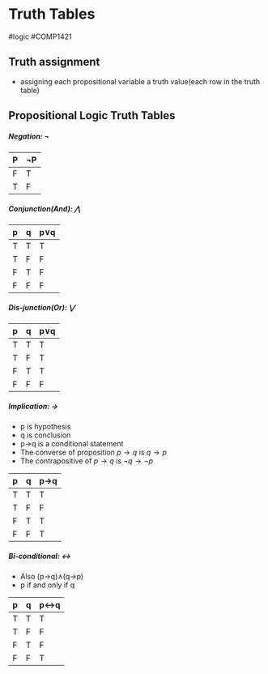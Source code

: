 # Truth Tables
#logic #COMP1421 
## Truth assignment
- assigning each propositional variable a truth value(each row in the truth table)

## Propositional Logic Truth Tables
##### Negation: ¬

| P   | ¬P  |
| --- | --- |
| F   | T   |
| T   | F   |

##### Conjunction(And): $\bigwedge$

| p   | q   | p$\vee$q  |
| --- | --- | ---- |
| T   | T   | T    |
| T   | F   | F    |
| F   | T   | F    |
| F   | F   | F    |

##### Dis-junction(Or): $\bigvee$

| p   | q   | p$\vee$q  |
| --- | --- | ---- |
| T   | T   | T    |
| T   | F   | T    |
| F   | T   | T    |
| F   | F   | F    |

##### Implication: $\rightarrow$
- p is hypothesis
- q is conclusion
- p->q is a conditional statement
- The converse of proposition $p\rightarrow q$ is $q\rightarrow p$
- The contrapositive of $p\rightarrow q$ is $¬q\rightarrow ¬p$

| p   | q   | p->q |
| --- | --- | ---- |
| T   | T   | T    |
| T   | F   | F    |
| F   | T   | T    |
| F   | F   | T    |

##### Bi-conditional: $\leftrightarrow$ 
- Also (p->q)$\wedge$(q->p)
- p if and only if q

| p   | q   | p<->q |
| --- | --- | ---- |
| T   | T   | T    |
| T   | F   | F    |
| F   | T   | F    |
| F   | F   | T    |
